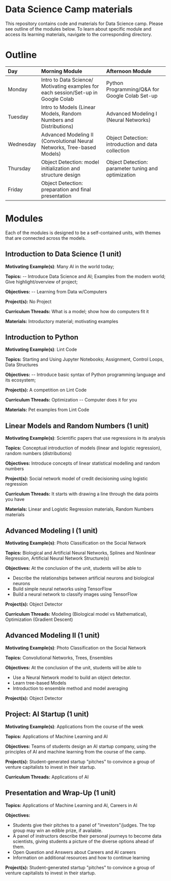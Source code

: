 # Data Science Camp materials

This repository contains code and materials for Data Science camp. Please see outline of the modules below. To learn about specific module and access its learning materials, navigate to the corresponding directory.


# Outline


 |Day  | Morning Module | Afternoon Module |
 |:----|:---------------|:-----------------|
 |Monday | Intro to Data Science/ Motivating examples for each session/Set-up in Google Colab | Python Programming/Q&A for Google Colab Set-up |
 |Tuesday | Intro to Models (Linear Models, Random Numbers and Distributions) | Advanced Modeling I (Neural Networks) |
 |Wednesday | Advanced Modeling II (Convolutional Neural Networks, Tree-based Models)  | Object Detection: introduction and data collection |
 |Thursday | Object Detection: model initialization and structure design | Object Detection: parameter tuning and optimization |
 |Friday | Object Detection: preparation and final presentation |



 

# Modules

Each of the modules is designed to be a self-contained units, with themes that are connected across the models.

 

## Introduction to Data Science (1 unit)

 

**Motivating Example(s)**:  Many AI in the world today;

 

**Topics:** -- Introduce Data Science and AI; Examples from the modern world; Give highlight/overview of project;


**Objectives:** -- Learning from Data w/Computers

 

**Project(s):** No Project

 

**Curriculum Threads:** What is a model; show how do computers fit it

 

**Materials:** Introductory material; motivating examples


## Introduction to Python

 

**Motivating Example(s)**: Lint Code

 

**Topics:** Starting and Using Jupyter Notebooks; Assignment, Control Loops, Data Structures


**Objectives:** -- Introduce basic syntax of Python programming language and its ecosystem;


**Project(s):**  A competition on Lint Code 

 

**Curriculum Threads:** Optimization -- Computer does it for you

 

**Materials:** Pet examples from Lint Code
 

## Linear Models and Random Numbers (1 unit)

 

**Motivating Example(s)**: Scientific papers that use regressions in its analysis

 

**Topics:** Conceptual introduction of models (linear and logistic regression), random numbers (distributions)


**Objectives:** Introduce concepts of linear statistical modelling and random numbers
 


**Project(s):** Social network model of credit decisioning using logistic regression

 

**Curriculum Threads:** It starts with drawing a line through the data points you have

 

**Materials:** Linear and Logistic Regression materials, Random Numbers materials

 

## Advanced Modeling I (1 unit)

 

**Motivating Example(s)**: Photo Classification on the Social Network

 

**Topics:** Biological and Artificial Neural Networks, Splines and Nonlinear Regression, Artificial Neural Network Structure(s)


**Objectives:** At the conclusion of the unit, students will be able to 

* Describe the relationships between artificial neurons and biological neurons
* Build simple neural networks using TensorFlow
* Build a neural network to classify images using TensorFlow

 


**Project(s):** Object Detector

 

**Curriculum Threads:**  Modeling (Biological model vs Mathematical), Optimization (Gradient Descent)


## Advanced Modeling II (1 unit)

 

**Motivating Example(s)**: Photo Classification on the Social Network

 

**Topics:** Convolutional Networks, Trees, Ensembles


**Objectives:** At the conclusion of the unit, students will be able to 

* Use a Neural Network model to build an object detector.
* Learn tree-based Models
* Introduction to ensemble method and model averaging 


**Project(s):** Object Detector
 

## Project: AI Startup (1 unit)

 

**Motivating Example(s)**: Applications from the course of the week

 

**Topics:** Applications of Machine Learning and AI


**Objectives:** Teams of students design an AI startup company, using the principles of AI and machine learning from the course of the camp.
 


**Project(s):**  Student-generated startup "pitches" to convince a group of venture capitalists to invest in their startup.

 

**Curriculum Threads:** Applications of AI


## Presentation and Wrap-Up (1 unit)

**Topics:** Applications of Machine Learning and AI, Careers in AI


**Objectives:** 

* Students give their pitches to a panel of "investors"/judges.  The top group may win an edible prize, if available.
* A panel of instructors describe their personal journeys to become data scientists, giving students a picture of the diverse options ahead of them.
* Open Question and Answers about Careers and AI careers
* Information on additional resources and how to continue learning
 


**Project(s):**  Student-generated startup "pitches" to convince a group of venture capitalists to invest in their startup.
